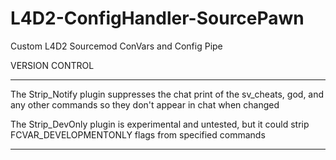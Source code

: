 # L4D2-ConfigHandler-SourcePawn
Custom L4D2 Sourcemod ConVars and Config Pipe



VERSION CONTROL
***
The Strip_Notify plugin suppresses the chat print of the sv_cheats, god, and any other commands so they don't appear in chat when changed

The Strip_DevOnly plugin is experimental and untested, but it could strip FCVAR_DEVELOPMENTONLY flags from specified commands
***
